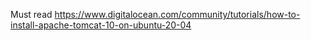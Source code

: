 Must read https://www.digitalocean.com/community/tutorials/how-to-install-apache-tomcat-10-on-ubuntu-20-04